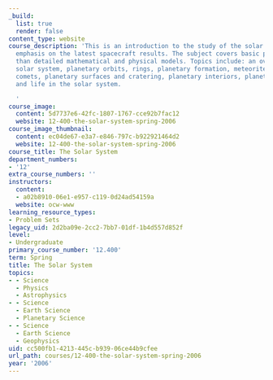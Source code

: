 ```yaml
---
_build:
  list: true
  render: false
content_type: website
course_description: 'This is an introduction to the study of the solar system with
  emphasis on the latest spacecraft results. The subject covers basic principles rather
  than detailed mathematical and physical models. Topics include: an overview of the
  solar system, planetary orbits, rings, planetary formation, meteorites, asteroids,
  comets, planetary surfaces and cratering, planetary interiors, planetary atmospheres,
  and life in the solar system.

  '
course_image:
  content: 5d7737e6-42fc-1807-1767-cce92b7fac12
  website: 12-400-the-solar-system-spring-2006
course_image_thumbnail:
  content: ec04de67-e3a7-e846-797c-b922921464d2
  website: 12-400-the-solar-system-spring-2006
course_title: The Solar System
department_numbers:
- '12'
extra_course_numbers: ''
instructors:
  content:
  - a02b8910-06e1-e957-c119-0d24ad54159a
  website: ocw-www
learning_resource_types:
- Problem Sets
legacy_uid: 2d2ba09e-2cc2-7bb7-01df-1b4d557d852f
level:
- Undergraduate
primary_course_number: '12.400'
term: Spring
title: The Solar System
topics:
- - Science
  - Physics
  - Astrophysics
- - Science
  - Earth Science
  - Planetary Science
- - Science
  - Earth Science
  - Geophysics
uid: cc500fb1-4213-445c-b939-06ce44b9cfee
url_path: courses/12-400-the-solar-system-spring-2006
year: '2006'
---
```

